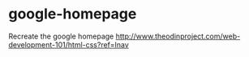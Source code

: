 # google-homepage
Recreate the google homepage
http://www.theodinproject.com/web-development-101/html-css?ref=lnav